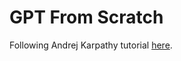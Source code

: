# GPT From Scratch

Following Andrej Karpathy tutorial [here](https://www.youtube.com/watch?v=kCc8FmEb1nY&t=2s).